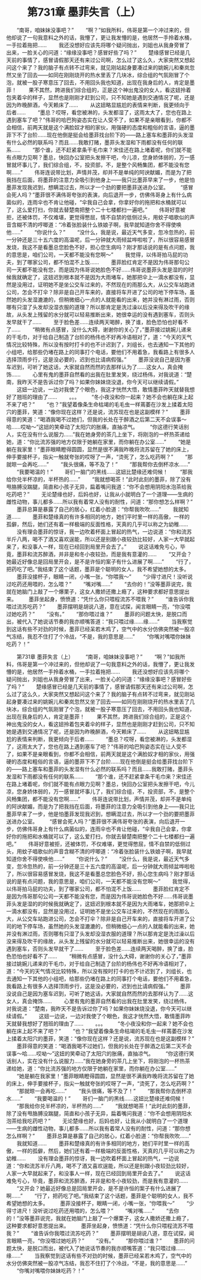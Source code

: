 # 　　第731章 墨菲失言（上）
　　“南哥，咱妹妹没事吧？”
　　“啊？”如我所料，伟哥是第一个冲过来的，但他却说了一句我意料之外的话，我懵了，更让我发懵的是，他居然一手拎着水桶，一手拉着拖把……
　　我还没想好应该先将哪个疑问抛出，刘姐也从我身旁冒了出来，一脸关心的问道：“缘缘没事吧？感冒好些了吗？”
　　楚缘感冒已经是几天前的事情了，感冒请假那天还有来过公司啊，怎么过了这么久，大家突然又想起问这个来了？我的脑子有点转不过弯来，就见刚站起身要凑过来的姚婉儿和秦岚忽然又坐了回去——如同在刚刚烧开的热水里丢了几块冰，综合组的气氛刚冒了个泡，就被一股子寒意压了回去，不用回头我也知道，出现在我身后的人，肯定是墨菲！
　　果不其然，跨进我们综合组的，正是这个神出鬼没的女人，看这妞拎着包夹着伞的样子，显然也是刚刚才赶到公司，只不知她是遇到交通情况了呢，还是因为昨晚醉酒，今天赖床了……
　　从这妞略显尴尬的表情来判断，我更倾向于后者……
　　“墨总？哎呀，看您被淋的，头发都湿了，这雨太大了，您也在路上遇到塞车了吧？”伟哥的哈巴狗姿态实在让人受不了，如果不是亲眼看到，你都不会相信，前两天就是这个满脸奴才相的家伙，用强硬的态度和粗俗的言语，逼的墨菲下不了台阶……现在他倒是挺会给墨菲找台阶下的——路上塞车和墨菲的头发湿有什么必然的联系吗？而且……我敢打赌，墨菲头发湿和下雨都没有任何的联系……
　　“那个谁，还不赶紧拿条干毛巾来？宋佳还在路上堵着呢，你们就不能有点眼力见啊？墨总，快回办公室把头发擦干吧，今儿凉，您身娇体弱的，万一感冒就坏事儿了，我们综合组，不，投资部，不，是整个风畅集团，都不能没有您啊……”
　　伟哥连说带比划，声情并茂，却并不是单纯的阿谀献媚，而是为了把我挡在后面，将墨菲的注意力全吸引到他身上——我只比墨菲早来了一步，他是怕墨菲发现我迟到，想瞒混过去，所以才一个劲的要把墨菲送进办公室。
　　“感冒会死人吗？”墨菲很不满伟哥夸张的表演，向后退开一步，仿佛伟哥身上有什么病菌似的，连雨伞也不肯让他碰，“伞我自己会拿，你拿好你的拖把和水桶就可以了，这么爱打扫，你就去替楚南把整个二十七楼都扫一遍吧。”
　　伟哥好意被拒，还被体罚，不仅难堪，更觉得憋屈，情不自禁的低侧过头，用蚊子唱歌似的声音含糊不清的哼唧道：“冷着张脸装什么铁娘子啊，我早就知道你舍不得使唤他……”
　　“你说什么？”
　　“没什么，我是说，最近天气多变，忽冷忽热的，前一分钟还是三十五六度的高温呢，后一分钟就大雨倾盆哗啦啦了，所以很容易感冒发烧，我这不是看墨总您脸色不好，担心您生病吗？刚才那话说的是有点问题，我的意思是，咱们公司，一天都不能没有您啊～”
　　我觉得，以伟哥拍马屁的功夫，到了哪家公司，都不怕混不上饭……
　　墨菲脸红肯定不是因为伟哥那句公司一天都不能没有您，而是因为伟哥说她脸色不好……伟哥说墨菲头发是湿的的时候我就确定了，这妞迟到根本就不是因为大雨堵车，她那把伞上一滴水都没有，显然是没用过，证明她不是坐公交车过来的，不然现在的雨那么大，从公交车站跑进公司，怎会不打伞？除非是自己开车来的，直接将车开进了公司的地下停车场，虽然她的头发湿漉漉的，但稍微细心一点的人就能看的出来，她并没有淋过雨，否则哪有只湿了头发却没湿衣服的道理？所以那肯定是洗过澡以后没来得及吹干的缘故，从头发上残留的水分就可以轻易推断出来，她很幸运的没有遇到塞车，否则头发早就干了……
　　至于脸色差……连续两天喝醉，换了谁，脸色恐怕也好看不了……
　　“稍微有点感冒，没什么大碍，谢谢你的关心了，”墨菲接过姚婉儿递来的干毛巾，对于给自己制造了台阶的杨伟也不好再冷语相对了，道：“今天的天气情况比较特殊，所以没有按时打卡的也不计迟到了，刘组长，也去通知一下其他的小组吧，给那些仍堵在路上的同事打个电话，要他们不用着急，我看路上有很多人选择顶雨步行，这是没必要的，迟到也比请病假强。”
　　墨菲没说自己是因为塞车迟到，可听了她这话，大家就自然而然的去那样认为了……这女人，真会掩饰……
　　心里有鬼的墨菲自然看的出我在肚里发笑，绕过杨伟，对我说道：“楚南，我昨天不是告诉过你了吗？如果你妹妹烧没退，你今天可以继续请假。”
　　这妞一边说，一边对我使了个眼色，我这才恍然大悟，敢情墨菲昨天就替我想好了翘班的理由了……
　　。。。
　　“冬小夜没和你一起来？她不会也躺在床上起不来了吧？”
　　“也？”我望着像条生命枯竭的毛毛虫一样蔫萎在沙发上揉着太阳穴的墨菲，笑道：“像你现在这样？还是说，流苏现在也是这副模样？”
　　墨菲得意的笑道：“喝酒我喝不过她们，但我的长处在于醉酒之后第二天不会误事～哈……哎呦～”这妞的笑牵动了太阳穴的胀痛，直抽凉气。
　　“你这德行笑话别人，实在没有什么说服力……”我在她身旁的茶几上坐下，将刚泡的一杯热茶递给她，道：“你比流苏强的地方仅限于她躺在家里，而你躺在办公室……”
　　“她是躺在我家里！”墨菲眼睛瞪得圆圆，显然是很不满我昨晚将流苏留在了她的床上，伸手要接杯子，指尖一触就夸张的哎呀了一声，“烫死了，怎么吃药啊？”
　　“那就晾一会再吃……”
　　“我头很痛，等不及了！”
　　“那我帮你去倒杯凉水……”
　　“我要喝温的！”
　　哥们一脑门的黑线……这妞比楚缘还难伺候！
　　“那我给你兑半杯凉的，半杯热的……”
　　“我就想喝茶！”此时此刻的墨菲，除了没有甩胳膊没踹腿，简直和小孩子无异，扁着嘴问我道：“你不会想用阴阳水泡茶给我吃药吧？”
　　无论楚缘也好，后妈也好，让我从小就明白了一个道理——生病的雌性动物，事儿都多……所以我有着常人没有的耐性，问道：“那你想怎么样啊？”
　　墨菲总算是暴露了自己的居心，红着小脸道：“你帮我吹吹……”
　　我就知道……
　　墨菲和楚缘真的有许多相同的地方，她们平时里一样的高傲，一样的孤僻，然后，她们还有着一样极端的反面性格，天真的几乎可以称之为幼稚……
　　没有理会墨菲的惊讶，我一边吹着杯面上冒起的热气，一边说道：“你和流苏半斤八两，喝不了酒又喜欢逞能，所以还是别跟小夜较劲比较好，人家一大早就起来了，和没事人一样，现在已经回到局里开会去了。”
　　说这话难免亏心，毕竟，墨菲和流苏醉酒，并非是和冬小夜较劲，而是我有意灌的……
　　“又开会？她最近好像总是回局里开会，是不是许恒的案子有什么进展了啊……”
　　“行了，把药吃了吧。”我结束了这个话题，墨菲是个聪明的女人，我不希望她想的太多。
　　墨菲没接杯子，眼睛一闭，小嘴一张，“你喂我～”
　　“少得寸进尺！没听说过吃药还用喂的，怎么喂？”
　　“嘴对嘴……”
　　“去你的！”没等墨菲说完，我就在她脑门上敲了一个爆栗子，这女人撒娇还撒上瘾了，这种要求都好意思提出来。
　　墨菲坐起身，愤愤道：“凭什么你只喂程流苏不喂我？”
　　“谁告诉你我喂过流苏吃药？”
　　墨菲摆明是胡说八道，意在试探，闻言眼睛一亮，“你没喂过她吃药？”
　　“没有。”
　　“那你喂过谁？”
　　墨菲的问题太快，是脱口而出，被代入了她说话节奏的我亦顺嘴答道：“我只喂过缘……缘……”
　　当我察觉到这话有些不对劲的时候，墨菲已经呆若木鸡了，空气中的水分仿佛突然被一股凉气冻结，我忍不住打了个冷战，“不是，我的意思是……”
　　“你嘴对嘴喂你妹妹吃药？！”

　　第731章 墨菲失言（上）
　　“南哥，咱妹妹没事吧？”
　　“啊？”如我所料，伟哥是第一个冲过来的，但他却说了一句我意料之外的话，我懵了，更让我发懵的是，他居然一手拎着水桶，一手拉着拖把……
　　我还没想好应该先将哪个疑问抛出，刘姐也从我身旁冒了出来，一脸关心的问道：“缘缘没事吧？感冒好些了吗？”
　　楚缘感冒已经是几天前的事情了，感冒请假那天还有来过公司啊，怎么过了这么久，大家突然又想起问这个来了？我的脑子有点转不过弯来，就见刚站起身要凑过来的姚婉儿和秦岚忽然又坐了回去——如同在刚刚烧开的热水里丢了几块冰，综合组的气氛刚冒了个泡，就被一股子寒意压了回去，不用回头我也知道，出现在我身后的人，肯定是墨菲！
　　果不其然，跨进我们综合组的，正是这个神出鬼没的女人，看这妞拎着包夹着伞的样子，显然也是刚刚才赶到公司，只不知她是遇到交通情况了呢，还是因为昨晚醉酒，今天赖床了……
　　从这妞略显尴尬的表情来判断，我更倾向于后者……
　　“墨总？哎呀，看您被淋的，头发都湿了，这雨太大了，您也在路上遇到塞车了吧？”伟哥的哈巴狗姿态实在让人受不了，如果不是亲眼看到，你都不会相信，前两天就是这个满脸奴才相的家伙，用强硬的态度和粗俗的言语，逼的墨菲下不了台阶……现在他倒是挺会给墨菲找台阶下的——路上塞车和墨菲的头发湿有什么必然的联系吗？而且……我敢打赌，墨菲头发湿和下雨都没有任何的联系……
　　“那个谁，还不赶紧拿条干毛巾来？宋佳还在路上堵着呢，你们就不能有点眼力见啊？墨总，快回办公室把头发擦干吧，今儿凉，您身娇体弱的，万一感冒就坏事儿了，我们综合组，不，投资部，不，是整个风畅集团，都不能没有您啊……”
　　伟哥连说带比划，声情并茂，却并不是单纯的阿谀献媚，而是为了把我挡在后面，将墨菲的注意力全吸引到他身上——我只比墨菲早来了一步，他是怕墨菲发现我迟到，想瞒混过去，所以才一个劲的要把墨菲送进办公室。
　　“感冒会死人吗？”墨菲很不满伟哥夸张的表演，向后退开一步，仿佛伟哥身上有什么病菌似的，连雨伞也不肯让他碰，“伞我自己会拿，你拿好你的拖把和水桶就可以了，这么爱打扫，你就去替楚南把整个二十七楼都扫一遍吧。”
　　伟哥好意被拒，还被体罚，不仅难堪，更觉得憋屈，情不自禁的低侧过头，用蚊子唱歌似的声音含糊不清的哼唧道：“冷着张脸装什么铁娘子啊，我早就知道你舍不得使唤他……”
　　“你说什么？”
　　“没什么，我是说，最近天气多变，忽冷忽热的，前一分钟还是三十五六度的高温呢，后一分钟就大雨倾盆哗啦啦了，所以很容易感冒发烧，我这不是看墨总您脸色不好，担心您生病吗？刚才那话说的是有点问题，我的意思是，咱们公司，一天都不能没有您啊～”
　　我觉得，以伟哥拍马屁的功夫，到了哪家公司，都不怕混不上饭……
　　墨菲脸红肯定不是因为伟哥那句公司一天都不能没有您，而是因为伟哥说她脸色不好……伟哥说墨菲头发是湿的的时候我就确定了，这妞迟到根本就不是因为大雨堵车，她那把伞上一滴水都没有，显然是没用过，证明她不是坐公交车过来的，不然现在的雨那么大，从公交车站跑进公司，怎会不打伞？除非是自己开车来的，直接将车开进了公司的地下停车场，虽然她的头发湿漉漉的，但稍微细心一点的人就能看的出来，她并没有淋过雨，否则哪有只湿了头发却没湿衣服的道理？所以那肯定是洗过澡以后没来得及吹干的缘故，从头发上残留的水分就可以轻易推断出来，她很幸运的没有遇到塞车，否则头发早就干了……
　　至于脸色差……连续两天喝醉，换了谁，脸色恐怕也好看不了……
　　“稍微有点感冒，没什么大碍，谢谢你的关心了，”墨菲接过姚婉儿递来的干毛巾，对于给自己制造了台阶的杨伟也不好再冷语相对了，道：“今天的天气情况比较特殊，所以没有按时打卡的也不计迟到了，刘组长，也去通知一下其他的小组吧，给那些仍堵在路上的同事打个电话，要他们不用着急，我看路上有很多人选择顶雨步行，这是没必要的，迟到也比请病假强。”
　　墨菲没说自己是因为塞车迟到，可听了她这话，大家就自然而然的去那样认为了……这女人，真会掩饰……
　　心里有鬼的墨菲自然看的出我在肚里发笑，绕过杨伟，对我说道：“楚南，我昨天不是告诉过你了吗？如果你妹妹烧没退，你今天可以继续请假。”
　　这妞一边说，一边对我使了个眼色，我这才恍然大悟，敢情墨菲昨天就替我想好了翘班的理由了……
　　。。。
　　“冬小夜没和你一起来？她不会也躺在床上起不来了吧？”
　　“也？”我望着像条生命枯竭的毛毛虫一样蔫萎在沙发上揉着太阳穴的墨菲，笑道：“像你现在这样？还是说，流苏现在也是这副模样？”
　　墨菲得意的笑道：“喝酒我喝不过她们，但我的长处在于醉酒之后第二天不会误事～哈……哎呦～”这妞的笑牵动了太阳穴的胀痛，直抽凉气。
　　“你这德行笑话别人，实在没有什么说服力……”我在她身旁的茶几上坐下，将刚泡的一杯热茶递给她，道：“你比流苏强的地方仅限于她躺在家里，而你躺在办公室……”
　　“她是躺在我家里！”墨菲眼睛瞪得圆圆，显然是很不满我昨晚将流苏留在了她的床上，伸手要接杯子，指尖一触就夸张的哎呀了一声，“烫死了，怎么吃药啊？”
　　“那就晾一会再吃……”
　　“我头很痛，等不及了！”
　　“那我帮你去倒杯凉水……”
　　“我要喝温的！”
　　哥们一脑门的黑线……这妞比楚缘还难伺候！
　　“那我给你兑半杯凉的，半杯热的……”
　　“我就想喝茶！”此时此刻的墨菲，除了没有甩胳膊没踹腿，简直和小孩子无异，扁着嘴问我道：“你不会想用阴阳水泡茶给我吃药吧？”
　　无论楚缘也好，后妈也好，让我从小就明白了一个道理——生病的雌性动物，事儿都多……所以我有着常人没有的耐性，问道：“那你想怎么样啊？”
　　墨菲总算是暴露了自己的居心，红着小脸道：“你帮我吹吹……”
　　我就知道……
　　墨菲和楚缘真的有许多相同的地方，她们平时里一样的高傲，一样的孤僻，然后，她们还有着一样极端的反面性格，天真的几乎可以称之为幼稚……
　　没有理会墨菲的惊讶，我一边吹着杯面上冒起的热气，一边说道：“你和流苏半斤八两，喝不了酒又喜欢逞能，所以还是别跟小夜较劲比较好，人家一大早就起来了，和没事人一样，现在已经回到局里开会去了。”
　　说这话难免亏心，毕竟，墨菲和流苏醉酒，并非是和冬小夜较劲，而是我有意灌的……
　　“又开会？她最近好像总是回局里开会，是不是许恒的案子有什么进展了啊……”
　　“行了，把药吃了吧。”我结束了这个话题，墨菲是个聪明的女人，我不希望她想的太多。
　　墨菲没接杯子，眼睛一闭，小嘴一张，“你喂我～”
　　“少得寸进尺！没听说过吃药还用喂的，怎么喂？”
　　“嘴对嘴……”
　　“去你的！”没等墨菲说完，我就在她脑门上敲了一个爆栗子，这女人撒娇还撒上瘾了，这种要求都好意思提出来。
　　墨菲坐起身，愤愤道：“凭什么你只喂程流苏不喂我？”
　　“谁告诉你我喂过流苏吃药？”
　　墨菲摆明是胡说八道，意在试探，闻言眼睛一亮，“你没喂过她吃药？”
　　“没有。”
　　“那你喂过谁？”
　　墨菲的问题太快，是脱口而出，被代入了她说话节奏的我亦顺嘴答道：“我只喂过缘……缘……”
　　当我察觉到这话有些不对劲的时候，墨菲已经呆若木鸡了，空气中的水分仿佛突然被一股凉气冻结，我忍不住打了个冷战，“不是，我的意思是……”
　　“你嘴对嘴喂你妹妹吃药？！”
